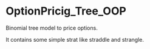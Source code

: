 # OptionPricig_Tree_OOP
Binomial tree model to price options. 

It contains some simple strat like straddle and strangle.
